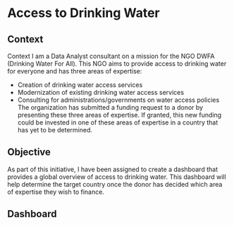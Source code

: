 # Access to Drinking Water

## Context
Context
I am a Data Analyst consultant on a mission for the NGO DWFA (Drinking Water For All). This NGO aims to provide access to drinking water for everyone and has three areas of expertise:
- Creation of drinking water access services
- Modernization of existing drinking water access services
- Consulting for administrations/governments on water access policies
The organization has submitted a funding request to a donor by presenting these three areas of expertise.
If granted, this new funding could be invested in one of these areas of expertise in a country that has yet to be determined.

## Objective
As part of this initiative, I have been assigned to create a dashboard that provides a global overview of access to drinking water. This dashboard will help determine the target country once the donor has decided which area of expertise they wish to finance.

## Dashboard
